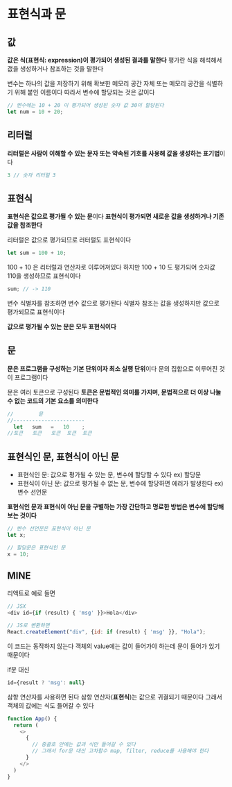 # 표현식과 문

## 값

**값은 식(표현식: expression)이 평가되어 생성된 결과를 말한다**
평가란 식을 해석해서 갮을 생성하거나 참조하는 것을 말한다

변수는 하나의 값을 저장하기 위해 확보한 메모리 공간 자체 또는 메모리 공간을 식별하기 위해 붙인 이름이다
따라서 변수에 할당되는 것은 값이다
```js
// 변수에는 10 + 20 이 평가되어 생성된 숫자 값 30이 할당된다
let num = 10 + 20;
```


## 리터럴

**리터럴은 사람이 이해할 수 있는 문자 또는 약속된 기호를 사용해 값을 생성하는 표기법**이다
```js
3 // 숫자 리터럴 3
```


## 표현식

**표현식은 값으로 평가될 수 있는 문**이다
**표현식이 평가되면 새로운 값을 생성하거나 기존 값을 참조한다**

리터럴은 값으로 평가되므로 러터럴도 표현식이다

```js
let sum = 100 + 10;
```
100 + 10 은 리터럴과 연산자로 이루어져있다
하지만 100 + 10 도 평가되어 숫자값 110을 생성하므로 표현식이다

```js
sum; // -> 110
```
변수 식별자를 참조하면 변수 값으로 평가된다
식별자 참조는 값을 생성하지만 값으로 평가되므로 표현식이다

**값으로 평가될 수 있는 문은 모두 표현식이다**


## 문

**문은 프로그램을 구성하는 기본 단위이자 최소 실행 단위**이다
문의 집합으로 이루어진 것이 프로그램이다

문은 여러 토큰으로 구성된다
**토큰은 문법적인 의미를 가지며, 문법적으로 더 이상 나눌 수 없는 코드의 기본 요소를 의미한다**

```js
//        문
//-----------------------
  let   sum   =   10    ;
//토큰   토큰   토큰  토큰  토큰
```


## 표현식인 문, 표현식이 아닌 문

- 표현식인 문: 값으로 평가될 수 있는 문, 변수에 할당할 수 있다 ex) 할당문
- 표현식이 아닌 문: 값으로 평가될 수 없는 문, 변수에 할당하면 에러가 발생한다  ex) 변수 선언문

**표현식인 문과 표현식이 아닌 문을 구별하는 가장 간단하고 명료한 방법은 변수에 할당해 보는 것이다**

```js
// 변수 선언문은 표현식이 아닌 문
let x;

// 할당문은 표현식인 문
x = 10;
```



## MINE
리액트로 예로 들면
```js
// JSX
<div id={if (result) { 'msg' }}>Hola</div>
```
```js
// JS로 변환하면
React.createElement("div", {id: if (result) { 'msg' }}, "Hola");
```
이 코드는 동작하지 않는다
객체의 value에는 값이 들어가야 하는데 문이 들어가 있기 때문이다

if문 대신
```js
id={result ? 'msg': null}
```
삼항 연산자를 사용하면 된다
삼항 연산자(**표현식**)는 값으로 귀결되기 때문이다
그래서 객체의 값에는 식도 들어갈 수 있다

```js
function App() {
  return (
    <>
      {
        // 중괄호 안에는 값과 식만 들어갈 수 있다
        // 그래서 for문 대신 고차함수 map, filter, reduce를 사용해야 한다
      }
    </>
  )
}
```